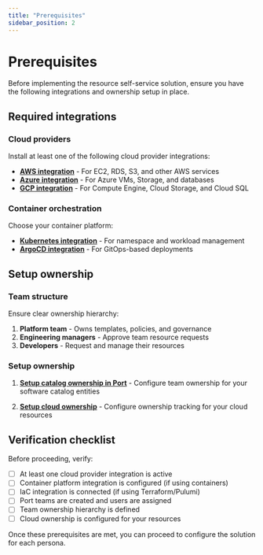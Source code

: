 ```yaml
---
title: "Prerequisites"
sidebar_position: 2
---
```


# Prerequisites

Before implementing the resource self-service solution, ensure you have the following integrations and ownership setup in place.

## Required integrations

### Cloud providers
Install at least one of the following cloud provider integrations:

- **[AWS integration](/build-your-software-catalog/sync-data-to-catalog/cloud-providers/aws)** - For EC2, RDS, S3, and other AWS services
- **[Azure integration](/build-your-software-catalog/sync-data-to-catalog/cloud-providers/azure)** - For Azure VMs, Storage, and databases
- **[GCP integration](/build-your-software-catalog/sync-data-to-catalog/cloud-providers/gcp)** - For Compute Engine, Cloud Storage, and Cloud SQL

### Container orchestration
Choose your container platform:

- **[Kubernetes integration](/build-your-software-catalog/sync-data-to-catalog/kubernetes)** - For namespace and workload management
- **[ArgoCD integration](/build-your-software-catalog/sync-data-to-catalog/kubernetes/argocd)** - For GitOps-based deployments

## Setup ownership

### Team structure
Ensure clear ownership hierarchy:

1. **Platform team** - Owns templates, policies, and governance
2. **Engineering managers** - Approve team resource requests
3. **Developers** - Request and manage their resources



### Setup ownership

1. **[Setup catalog ownership in Port](/build-your-software-catalog/set-catalog-rbac/examples#teams-and-ownership)** - Configure team ownership for your software catalog entities

2. **[Setup cloud ownership](/build-your-software-catalog/sync-data-to-catalog/cloud-providers/)** - Configure ownership tracking for your cloud resources

## Verification checklist

Before proceeding, verify:

- [ ] At least one cloud provider integration is active
- [ ] Container platform integration is configured (if using containers)
- [ ] IaC integration is connected (if using Terraform/Pulumi)
- [ ] Port teams are created and users are assigned
- [ ] Team ownership hierarchy is defined
- [ ] Cloud ownership is configured for your resources

Once these prerequisites are met, you can proceed to configure the solution for each persona. 